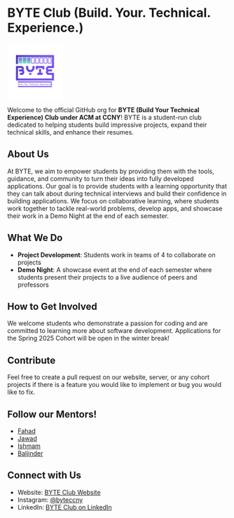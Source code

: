 # BYTE Club (Build. Your. Technical. Experience.) 

<img src="https://github.com/BYTE-Club-CCNY/.github/blob/main/img/Primary%20Logo.png?raw=true"
     alt="BYTE Logo"
     style="max-width:25%;" />

Welcome to the official GitHub org for **BYTE (Build Your Technical Experience) Club under ACM at CCNY**! 
BYTE is a student-run club dedicated to helping students build impressive projects, expand their technical skills, and enhance their resumes.

## About Us

At BYTE, we aim to empower students by providing them with the tools, guidance, and community to turn their ideas into fully developed applications. Our goal is to provide students with a learning opportunity that they can talk about during technical interviews and build their confidence in building applications. We focus on collaborative learning, where students work together to tackle real-world problems, develop apps, and showcase their work in a Demo Night at the end of each semester.

## What We Do

- **Project Development**: Students work in teams of 4 to collaborate on projects 
- **Demo Night**: A showcase event at the end of each semester where students present their projects to a live audience of peers and professors
  
## How to Get Involved
We welcome students who demonstrate a passion for coding and are committed to learning more about software development. Applications for the Spring 2025 Cohort will be open in the winter break!

## Contribute
Feel free to create a pull request on our website, server, or any cohort projects if there is a feature you would like to implement or bug you would like to fix.

## Follow our Mentors!
- [Fahad](https://github.com/LordFarquaadtheCreator)
- [Jawad](https://github.com/joewadk)
- [Ishmam](https://github.com/IshmamF)
- [Baljinder](https://github.com/BaljinderHothi)

## Connect with Us

- Website: [BYTE Club Website](https://www.byteccny.com/)
- Instagram: [@byteccny](https://instagram.com/byteccny)
- LinkedIn: [BYTE Club on LinkedIn](https://www.linkedin.com/company/byte-ccny/)
